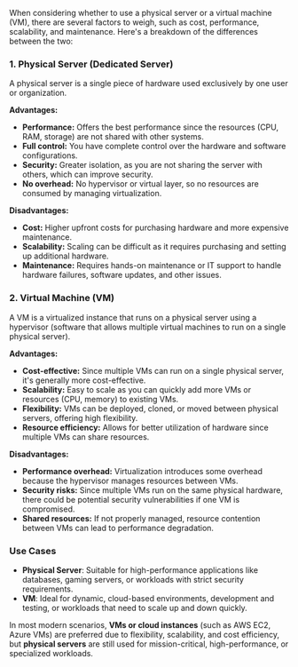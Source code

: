 When considering whether to use a physical server or a virtual machine (VM), there are several factors to weigh, such as cost, performance, scalability, and maintenance. Here's a breakdown of the differences between the two:

### 1. **Physical Server (Dedicated Server)**

A physical server is a single piece of hardware used exclusively by one user or organization.

**Advantages:**

- **Performance:** Offers the best performance since the resources (CPU, RAM, storage) are not shared with other systems.
- **Full control:** You have complete control over the hardware and software configurations.
- **Security:** Greater isolation, as you are not sharing the server with others, which can improve security.
- **No overhead:** No hypervisor or virtual layer, so no resources are consumed by managing virtualization.

**Disadvantages:**

- **Cost:** Higher upfront costs for purchasing hardware and more expensive maintenance.
- **Scalability:** Scaling can be difficult as it requires purchasing and setting up additional hardware.
- **Maintenance:** Requires hands-on maintenance or IT support to handle hardware failures, software updates, and other issues.

### 2. **Virtual Machine (VM)**

A VM is a virtualized instance that runs on a physical server using a hypervisor (software that allows multiple virtual machines to run on a single physical server).

**Advantages:**

- **Cost-effective:** Since multiple VMs can run on a single physical server, it's generally more cost-effective.
- **Scalability:** Easy to scale as you can quickly add more VMs or resources (CPU, memory) to existing VMs.
- **Flexibility:** VMs can be deployed, cloned, or moved between physical servers, offering high flexibility.
- **Resource efficiency:** Allows for better utilization of hardware since multiple VMs can share resources.

**Disadvantages:**

- **Performance overhead:** Virtualization introduces some overhead because the hypervisor manages resources between VMs.
- **Security risks:** Since multiple VMs run on the same physical hardware, there could be potential security vulnerabilities if one VM is compromised.
- **Shared resources:** If not properly managed, resource contention between VMs can lead to performance degradation.

### Use Cases

- **Physical Server**: Suitable for high-performance applications like databases, gaming servers, or workloads with strict security requirements.
- **VM**: Ideal for dynamic, cloud-based environments, development and testing, or workloads that need to scale up and down quickly.

In most modern scenarios, **VMs or cloud instances** (such as AWS EC2, Azure VMs) are preferred due to flexibility, scalability, and cost efficiency, but **physical servers** are still used for mission-critical, high-performance, or specialized workloads.
